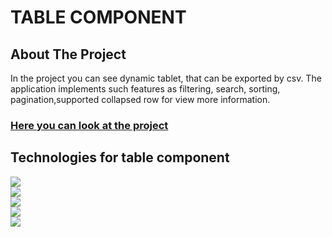 # TABLE COMPONENT

## About The Project

In the project you can see dynamic tablet, that can be exported by csv. The application implements such features as filtering, search, sorting, pagination,supported collapsed row for view more information.

### [Here you can look at the project](https://azimka228.github.io/table-component/)

## Technologies for table component

<img src="https://img.shields.io/badge/React-20232A?style=for-the-badge&logo=react&logoColor=61DAFB" />\
<img src="https://img.shields.io/badge/TypeScript-007ACC?style=for-the-badge&logo=typescript&logoColor=white" />\
<img src="https://img.shields.io/badge/eslint-3A33D1?style=for-the-badge&logo=eslint&logoColor=white" />\
<img src="https://img.shields.io/badge/prettier-1A2C34?style=for-the-badge&logo=prettier&logoColor=F7BA3E" />\
<img src="https://img.shields.io/badge/Material%20UI-007FFF?style=for-the-badge&logo=mui&logoColor=white" />
<img src="">
